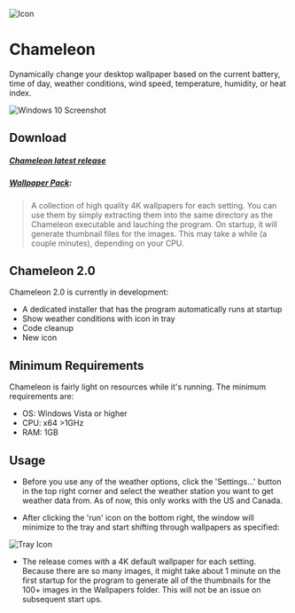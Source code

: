 ![Icon](https://github.com/ianmartinez/Chameleon/raw/master/Icons/128.png)
# Chameleon
Dynamically change your desktop wallpaper based on the current battery, time of day, weather conditions, wind speed, temperature, humidity, or heat index. 

![Windows 10 Screenshot](https://github.com/ianmartinez/Chameleon/raw/master/Screenshots/Windows%2010.jpg)       
   
## Download
##### [Chameleon latest release](https://github.com/ianmartinez/Chameleon/raw/master/Release/Chameleon.exe)
##### [Wallpaper Pack](https://minhaskamal.github.io/DownGit/#/home?url=https://github.com/ianmartinez/Chameleon/tree/master/Chameleon/Wallpapers):
> A collection of high quality 4K wallpapers for each setting.  You can use them by simply extracting them into the same directory as the Chameleon executable and lauching the program. On startup, it will generate thumbnail files for the images. This may take a while (a couple minutes), depending on your CPU. 

## Chameleon 2.0   
Chameleon 2.0 is currently in development:
- A dedicated installer that has the program automatically runs at startup
- Show weather conditions with icon in tray
- Code cleanup
- New icon

## Minimum Requirements
Chameleon is fairly light on resources while it's running. The minimum requirements are:
- OS: Windows Vista or higher             
- CPU: x64 >1GHz          
- RAM: 1GB       
             
## Usage
- Before you use any of the weather options, click the 'Settings...' button in the top right corner and select the weather station you want to get weather data from. As of now, this only works with the US and Canada. 

- After clicking the 'run' icon on the bottom right, the window will minimize to the tray and start shifting through wallpapers as specified:

![Tray Icon](https://github.com/ianmartinez/Chameleon/raw/master/Screenshots/Tray.jpg)

- The release comes with a 4K default wallpaper for each setting. Because there are so many images, it might take about 1 minute on the first startup for the program to generate all of the thumbnails for the 100+ images in the Wallpapers folder. This will not be an issue on subsequent start ups.


